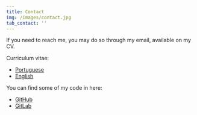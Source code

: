 ```yaml
---
title: Contact
img: /images/contact.jpg
tab_contact: ''
---
```


If you need to reach me, you may do so through my email, available on my CV.

Curriculum vitae:

- [Portuguese][1]
- [English][2]

You can find some of my code in here:

- [GitHub][3]
- [GitLab][4]

[1]: /files/cv-br.pdf "Portuguese CV"
[2]: /files/cv-en.pdf "English CV"
[3]: https://github.com/alemedeiros
[4]: https://gitlab.com/u/alemedeiros
